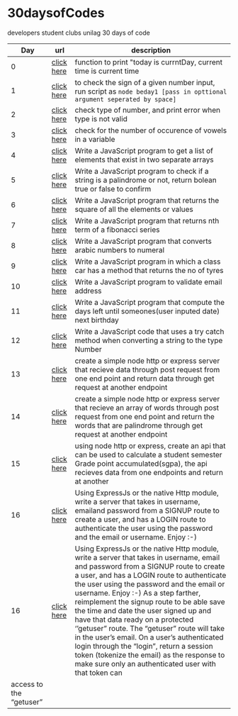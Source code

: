 # 30daysofCodes

developers student clubs unilag 30 days of code

| Day | url                                                                                         | description                                                                                                                                                                                         |
| --- | ------------------------------------------------------------------------------------------- | --------------------------------------------------------------------------------------------------------------------------------------------------------------------------------------------------- |
| 0   | [click here](https://github.com/ogheneovo12/30daysofCodes/blob/master/beday0.js/ "Day 0")   | function to print "today is currntDay, current time is current time                                                                                                                                 |
| 1   | [click here](https://github.com/ogheneovo12/30daysofCodes/blob/master/beday1.js/ "Day 1")   | to check the sign of a given number input, run script as `node beday1 [pass in opttional argument seperated by space]`                                                                              |
| 2   | [click here](https://github.com/ogheneovo12/30daysofCodes/blob/master/beday2.js/ "Day 2")   | check type of number, and print error when type is not valid                                                                                                                                        |
| 3   | [click here](https://github.com/ogheneovo12/30daysofCodes/blob/master/beday3.js/ "Day 3")   | check for the number of occurence of vowels in a variable                                                                                                                                           |
| 4   | [click here](https://github.com/ogheneovo12/30daysofCodes/blob/master/beday4.js/ "Day 4")   | Write a JavaScript program to get a list of elements that exist in two separate arrays                                                                                                              |
| 5   | [click here](https://github.com/ogheneovo12/30daysofCodes/blob/master/beday5.js/ "Day 5")   | Write a JavaScript program to check if a string is a palindrome or not, return bolean true or false to confirm                                                                                      |
| 6   | [click here](https://github.com/ogheneovo12/30daysofCodes/blob/master/beday6.js/ "Day 6")   | Write a JavaScript program that returns the square of all the elements or values                                                                                                                    |
| 7   | [click here](https://github.com/ogheneovo12/30daysofCodes/blob/master/beday7.js/ "Day 7")   | Write a JavaScript program that returns nth term of a fibonacci series                                                                                                                              |
| 8   | [click here](https://github.com/ogheneovo12/30daysofCodes/blob/master/beday8.js/ "Day 8")   | Write a JavaScript program that converts arabic numbers to numeral                                                                                                                                  |
| 9   | [click here](https://github.com/ogheneovo12/30daysofCodes/blob/master/beday9.js/ "Day 9")   | Write a JavaScript program in which a class car has a method that returns the no of tyres                                                                                                           |
| 10  | [click here](https://github.com/ogheneovo12/30daysofCodes/blob/master/beday10.js/ "Day 10") | Write a JavaScript program to validate email address                                                                                                                                                |
| 11  | [click here](https://github.com/ogheneovo12/30daysofCodes/blob/master/beday11.js/ "Day 11") | Write a JavaScript program that compute the days left until someones(user inputed date) next birthday                                                                                               |
| 12  | [click here](https://github.com/ogheneovo12/30daysofCodes/blob/master/beday12.js/ "Day 12") | Write a JavaScript code that uses a try catch method when converting a string to the type Number                                                                                                    |
| 13  | [click here](https://github.com/ogheneovo12/30daysofCodes/blob/master/beday13.js/ "Day 13") | create a simple node http or express server that recieve data through post request from one end point and return data through get request at another endpoint                                       |
| 14  | [click here](https://github.com/ogheneovo12/30daysofCodes/blob/master/beday14.js/ "Day 14") | create a simple node http or express server that recieve an array of words through post request from one end point and return the words that are palindrome through get request at another endpoint |
| 15  | [click here](https://github.com/ogheneovo12/30daysofCodes/blob/master/beday15.js/ "Day 15") | using node http or express, create an api that can be used to calculate a student semester Grade point accumulated(sgpa), the api recieves data from one endpoints and return at another            |
| 16  | [click here](https://github.com/ogheneovo12/30daysofCodes/blob/master/beday16.js/ "Day 16") | Using ExpressJs or the native Http module, write a server that takes in username, emailand password from a SIGNUP route to create a user, and has a LOGIN route to authenticate the user using the password and the email or username. Enjoy :-) |
| 16 | [click here](https://github.com/ogheneovo12/30daysofCodes/blob/master/beday17.js/ "Day 17") | Using ExpressJs or the native Http module, write a server that takes in username, email and password from a SIGNUP route to create a user, and has a LOGIN route to authenticate the user using the password and the email or username. Enjoy :-) As a step farther, reimplement the signup route to be able save the time and date the user signed up and have that data ready on a protected ‘’getuser” route. The “getuser” route will take in the user’s email. On a user’s authenticated login through the “login”, return a session token (tokenize the email) as the response to make sure only an authenticated user with that token can
access to the “getuser”|
